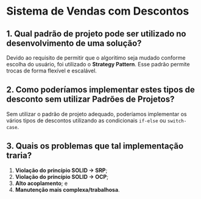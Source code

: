 # Sistema de Vendas com Descontos

## 1. Qual padrão de projeto pode ser utilizado no desenvolvimento de uma solução?
Devido ao requisito de permitir que o algoritimo seja mudado conforme escolha
do usuário, foi utilizado o **Strategy Pattern**. Esse padrão permite trocas de forma flexível e escalável.

## 2. Como poderíamos implementar estes tipos de desconto sem utilizar Padrões de Projetos?
Sem utilizar o padrão de projeto adequado, poderíamos implementar os vários tipos de descontos
utilizando as condicionais `if-else` ou `switch-case`.

## 3. Quais os problemas que tal implementação traria?
1. **Violação do princípio SOLID -> SRP**;
2. **Violação do princípio SOLID -> OCP**;
3. **Alto acoplamento**; e
4. **Manutenção mais complexa/trabalhosa**.